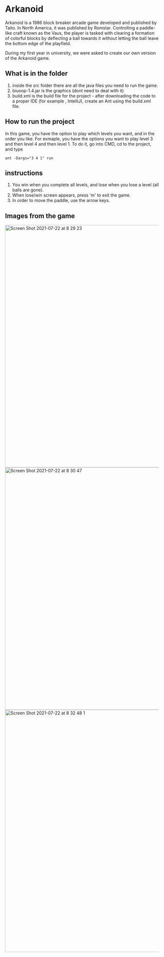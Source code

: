 # Arkanoid

Arkanoid is a 1986 block breaker arcade game developed and published by Taito. In North America, it was published by Romstar. Controlling a paddle-like craft known as the Vaus, the player is tasked with clearing a formation of colorful blocks by deflecting a ball towards it without letting the ball leave the bottom edge of the playfield.

During my first year in university, we were asked to create our own version of the Arkanoid game.

## What is in the folder
1. inside the src folder there are all the java files you need to run the game.
2. biuoop-1.4.jar is the graphics (dont need to deal with it)
3. build.xml is the build file for the project - after downloading the code to a proper IDE (for example , IntelliJ), create an Ant using the build.xml file.

## How to run the project
In this game, you have the option to play which levels you want, and in the order you like.
For exmaple, you have the options you want to play level 3 and then level 4 and then level 1.
To do it, go into CMD, cd to the project, and type
```
ant -Dargs="3 4 1" run
```

## instructions 
1. You win when you complete all levels, and lose when you lose a level (all balls are gone).
2. When lose/win screen appears, press 'm' to exit the game.
3. In order to move the paddle, use the arrow keys.

## Images from the game
<img width="791" alt="Screen Shot 2021-07-22 at 8 29 23" src="https://user-images.githubusercontent.com/60852129/126594968-43ecaa8d-1b4f-42ee-a6a5-e954c7e7d661.png">
<img width="791" alt="Screen Shot 2021-07-22 at 8 30 47" src="https://user-images.githubusercontent.com/60852129/126594993-1a4b08cc-34d2-4ed6-8562-a272f7f732f0.png">
<img width="791" alt="Screen Shot 2021-07-22 at 8 32 48 1" src="https://user-images.githubusercontent.com/60852129/126595002-103c9c22-73ca-4c31-a3ea-14b332a0bd8b.png">

